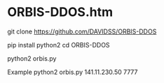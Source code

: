 # ORBIS-DDOS.htm
git clone https://github.com/DAVIDSS/ORBIS-DDOS


pip install python2
cd ORBIS-DDOS



python2 orbis.py




Example python2 orbis.py 141.11.230.50 7777
